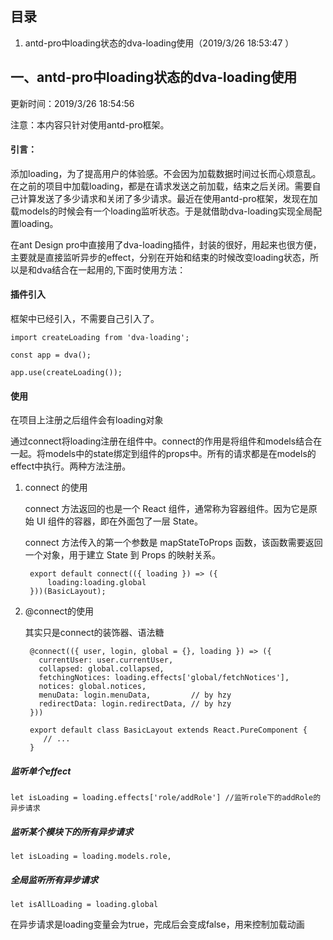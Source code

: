 ## 目录

1. antd-pro中loading状态的dva-loading使用（2019/3/26 18:53:47 ）


## 一、antd-pro中loading状态的dva-loading使用

更新时间：2019/3/26 18:54:56 

注意：本内容只针对使用antd-pro框架。

#### 引言：

添加loading，为了提高用户的体验感。不会因为加载数据时间过长而心烦意乱。在之前的项目中加载loading，都是在请求发送之前加载，结束之后关闭。需要自己计算发送了多少请求和关闭了多少请求。最近在使用antd-pro框架，发现在加载models的时候会有一个loading监听状态。于是就借助dva-loading实现全局配置loading。

在ant Design pro中直接用了dva-loading插件，封装的很好，用起来也很方便，主要就是直接监听异步的effect，分别在开始和结束的时候改变loading状态，所以是和dva结合在一起用的,下面时使用方法：

#### 插件引入

框架中已经引入，不需要自己引入了。

    import createLoading from 'dva-loading';

	const app = dva();

	app.use(createLoading());

#### 使用

在项目上注册之后组件会有loading对象


通过connect将loading注册在组件中。connect的作用是将组件和models结合在一起。将models中的state绑定到组件的props中。所有的请求都是在models的effect中执行。两种方法注册。

1. connect 的使用

	connect 方法返回的也是一个 React 组件，通常称为容器组件。因为它是原始 UI 组件的容器，即在外面包了一层 State。

	connect 方法传入的第一个参数是 mapStateToProps 函数，该函数需要返回一个对象，用于建立 State 到 Props 的映射关系。
	
	

	    export default connect(({ loading }) => ({
   		 	loading:loading.global
    	}))(BasicLayout);

2. @connect的使用

	其实只是connect的装饰器、语法糖
	
		@connect(({ user, login, global = {}, loading }) => ({
		  currentUser: user.currentUser,
		  collapsed: global.collapsed,
		  fetchingNotices: loading.effects['global/fetchNotices'],
		  notices: global.notices,
		  menuData: login.menuData,         // by hzy
		  redirectData: login.redirectData, // by hzy
		}))
		 
		export default class BasicLayout extends React.PureComponent { 
		   // ...
		}
			


##### 监听单个effect

	let isLoading = loading.effects['role/addRole'] //监听role下的addRole的异步请求

##### 监听某个模块下的所有异步请求

	let isLoading = loading.models.role,

##### 全局监听所有异步请求

	let isAllLoading = loading.global


在异步请求是loading变量会为true，完成后会变成false，用来控制加载动画